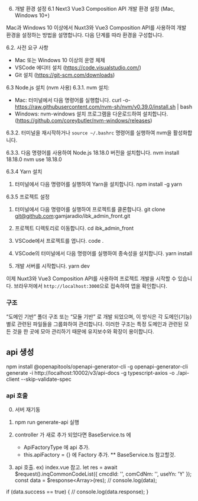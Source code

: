 6. 개발 환경 설정
6.1 Next3 Vue3 Composition API 개발 환경 설정 (Mac, Windows 10+)

Mac과 Windows 10 이상에서 Nuxt3와 Vue3 Composition API를 사용하여 개발 환경을 설정하는 방법을 설명합니다. 다음 단계를 따라 환경을 구성합니다.

6.2. 사전 요구 사항
- Mac 또는 Windows 10 이상의 운영 체제
- VSCode 에디터 설치 (https://code.visualstudio.com/)
- Git 설치 (https://git-scm.com/downloads)

6.3 Node.js 설치 (nvm 사용)
6.3.1. nvm 설치:
   - Mac: 터미널에서 다음 명령어를 실행합니다.
     curl -o- https://raw.githubusercontent.com/nvm-sh/nvm/v0.39.0/install.sh | bash
   - Windows: nvm-windows 설치 프로그램을 다운로드하여 설치합니다. (https://github.com/coreybutler/nvm-windows/releases)

6.3.2. 터미널을 재시작하거나 `source ~/.bashrc` 명령어를 실행하여 nvm을 활성화합니다.

6.3.3. 다음 명령어를 사용하여 Node.js 18.18.0 버전을 설치합니다.
   nvm install 18.18.0
   nvm use 18.18.0

6.3.4 Yarn 설치
1. 터미널에서 다음 명령어를 실행하여 Yarn을 설치합니다.
   npm install -g yarn

6.3.5 프로젝트 설정
1. 터미널에서 다음 명령어를 실행하여 프로젝트를 클론합니다.
   git clone git@github.com:gamjaradio/ibk_admin_front.git

2. 프로젝트 디렉토리로 이동합니다.
   cd ibk_admin_front

3. VSCode에서 프로젝트를 엽니다.
   code .

4. VSCode의 터미널에서 다음 명령어를 실행하여 종속성을 설치합니다.
   yarn install

5. 개발 서버를 시작합니다.
   yarn dev
  

이제 Nuxt3와 Vue3 Composition API를 사용하여 프로젝트 개발을 시작할 수 있습니다. 브라우저에서 `http://localhost:3000`으로 접속하여 앱을 확인합니다.

### 구조
“도메인 기반” 폴더 구조 또는 “모듈 기반” 로 개발 되었으며, 이 방식은 각 도메인(기능)별로 관련된 파일들을 그룹화하여 관리합니다. 이러한 구조는 특정 도메인과 관련된 모든 것을 한 곳에 모아 관리하기 때문에 유지보수와 확장이 용이합니다.

## api 생성
npm install @openapitools/openapi-generator-cli -g
openapi-generator-cli generate -i http://localhost:10002/v3/api-docs -g typescript-axios -o ./api-client --skip-validate-spec

### api 호출
0. 서버 재기동
1. npm run generate-api 실행
2. controller 가 새로 추가 되었다면 BaseService.ts 에
    - ApiFactoryType 에 api 추가.
    - this.apiFactory  = {} 에 Factory 추가.
    ** BaseService.ts 참고할것.

3. api 호출.
ex) index.vue 참고.
let res = await $request().inqCommonCodeList({ cmcdId: '', comCdNm: '', useYn: 'Y' }); 
const data = $response<Array<CommonCodeOutVo>>(res);
// console.log(data);

if (data.success == true) {
  // console.log(data.response);
}
     